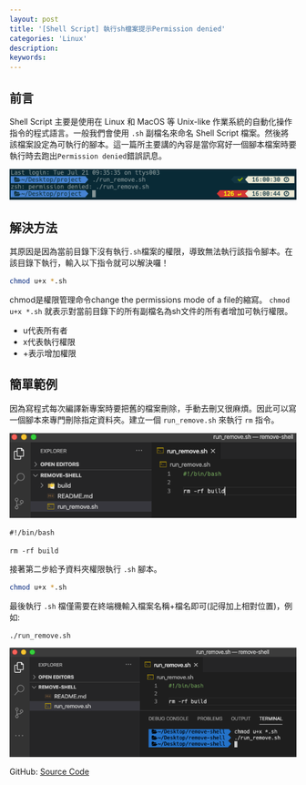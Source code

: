 ```yaml
---
layout: post
title: '[Shell Script] 執行sh檔案提示Permission denied'
categories: 'Linux'
description: 
keywords:
---
```


## 前言
Shell Script 主要是使用在 Linux 和 MacOS 等 Unix-like 作業系統的自動化操作指令的程式語言。一般我們會使用 `.sh` 副檔名來命名 Shell Script 檔案。然後將該檔案設定為可執行的腳本。這一篇所主要講的內容是當你寫好一個腳本檔案時要執行時去跑出`Permission denied`錯誤訊息。

![](/images/posts/linux/2020/img1090721-03.png)
## 解決方法
其原因是因為當前目錄下沒有執行`.sh`檔案的權限，導致無法執行該指令腳本。在該目錄下執行，輸入以下指令就可以解決囉！


```sh
chmod u+x *.sh
```

chmod是權限管理命令change the permissions mode of a file的縮寫。 `chmod u+x *.sh` 就表示對當前目錄下的所有副檔名為sh文件的所有者增加可執行權限。

- u代表所有者
- x代表執行權限
- +表示增加權限

## 簡單範例
因為寫程式每次編譯新專案時要把舊的檔案刪除，手動去刪又很麻煩。因此可以寫一個腳本來專門刪除指定資料夾。建立一個 `run_remove.sh` 來執行 `rm` 指令。

![](/images/posts/linux/2020/img1090721-01.png)

```
#!/bin/bash

rm -rf build
```

接著第二步給予資料夾權限執行 `.sh` 腳本。

```sh
chmod u+x *.sh
```

最後執行 `.sh` 檔僅需要在終端機輸入檔案名稱+檔名即可(記得加上相對位置)，例如:

```
./run_remove.sh      
```

![](/images/posts/linux/2020/img1090721-02.png)

GitHub: [Source Code](https://github.com/1010code/remove-shell)